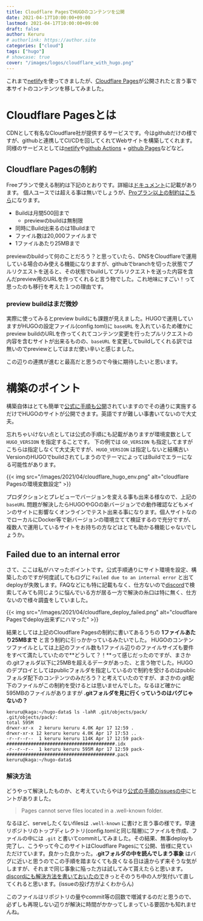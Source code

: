 ```yaml
---
title: Cloudflare PagesでHUGOのコンテンツを公開
date: 2021-04-17T10:00:00+09:00
lastmod: 2021-04-17T10:00:00+09:00
draft: false
author: Keruru
# authorlink: https://author.site
categories: ["cloud"]
tags: ["hugo"]
# showcase: true
cover: "/images/logos/cloudflare_with_hugo.png"
---
```

これまで[netlify](https://www.netlify.com/)を使ってきましたが、[Cloudflare Pages](https://pages.cloudflare.com/)が公開されたと言う事で本サイトのコンテンツを移してみました。

# Cloudflare Pagesとは
CDNとして有名なCloudflare社が提供するサービスです。今はgithubだけの様ですが、githubと連携してCI/CDを回してくれてWebサイトを構築してくれます。
同様のサービスとしては[netlify](https://www.netlify.com/)や[github Actions](https://github.co.jp/features/actions) + [github Pages](https://pages.github.com/)などなど。

## Cloudflare Pagesの制約
Freeプランで使える制約は下記のとおりです。詳細は[ドキュメント](https://developers.cloudflare.com/pages/platform/limits)に記載があります。
個人ユースでは超える事は無いでしょうが、[Proプラン以上の制約はこちら](https://pages.cloudflare.com/#pricing)になります。

- Buildは月間500回まで
    - previewのbuildは無制限
- 同時にBuild出来るのは1Buildまで
- ファイル数は20,000ファイルまで
- 1ファイルあたり25MBまで

previewのbuildって何のことだろう？と思っていたら、DNSをCloudflareで運用している場合のみ使える機能になりますが、githubでbranchを切った状態でプルリクエストを送ると、その状態でbuildしてプルリクエストを送った内容を含んだpreview用のURLを作ってくれると言う物でした。これ地味にすごい！って思ったのも移行を考えた１つの理由です。

### preview buildはまだ微妙
実際に使ってみるとpreview buildにも課題が見えました。HUGOで運用していますがHUGOの設定ファイル(config.toml)に `baseURL` を入れているため確かにpreview buildのURLを作ってくれてコンテンツ変更を行ったプルリクエストの内容を含むサイトが出来るものの、`baseURL` を変更してbuildしてくれる訳では無いのでpreviewとしてはまだ使い辛いと感じました。

この辺りの連携が進むと最高だと思うので今後に期待したいと思います。

# 構築のポイント
構築自体はとても簡単で[公式に手順も公開](https://developers.cloudflare.com/pages/how-to/deploy-a-hugo-site)されていますのでその通りに実施するだけでHUGOのサイトが公開できます。英語ですが難しい事書いてないので大丈夫。

忘れちゃいけない点としては公式の手順にも記載がありますが環境変数として `HUGO_VERSION` を指定することです。
下の例では `GO_VERSION` も指定してますがこちらは指定しなくて大丈夫ですが、`HUGO_VERSION` は指定しないと結構古いVersionのHUGOでbuildされてしまうのでテーマによってはBuildでエラーになる可能性があります。

{{< img src="/images/2021/04/cloudflare_hugo_env.png" alt="cloudflare Pagesの環境変数設定" >}}

プロダクションとプレビューでバージョンを変える事も出来る様なので、上記の `baseURL` 問題が解決したらHUGOやGOの新バージョンでの動作確認などもメインのサイトに影響なくオンラインでテスト出来る事になります。個人サイトなのでローカルにDocker等で新バージョンの環境立てて検証するので充分ですが、複数人で運用しているサイトをお持ちの方などはとても助かる機能じゃないでしょうか。

## Failed due to an internal error
さて、ここは私がハマったポイントです。公式手順通りにサイト環境を設定、構築したのですが何度試してもログに `Failed due to an internal error` と出てdeployが失敗します。FAQなどにも特に記載もなく、仕方ないので[discord](https://discord.com/invite/cloudflaredev)で検索してみても同じように悩んでいる方が居る一方で解決の糸口は特に無く、仕方ないので様々調査をしていました。

{{< img src="/images/2021/04/cloudflare_deploy_failed.png" alt="cloudflare Pagesでdeploy出来ずにハマった" >}}


結果としては上記のCloudflare Pagesの制約に書いてあるうちの **1ファイルあたり25MBまで** と言う制約に引っかかっているみたいでした。
HUGOのコンテンツファイルとしては上記のファイル数も1ファイル辺りのファイルサイズも要件をすべて満たしていたので**どうして？！**って感じだったのですが、まさかの.gitフォルダ以下に25MBを超えるデータがあった、と言う物でした。HUGOのデプロイとしてはpublicフォルダを指定しているので制約を受けるのはpublicフォルダ配下のコンテンツのみだろう？と考えていたのですが、まさかの.git配下のファイルがこの制約を受けるとは思いませんでした。なるほど確かに595MBのファイルがありますが **.gitフォルダを見に行くっていうのはバグじゃないの？**

```shell
keruru@kaga:~/hugo-data$ ls -lahR .git/objects/pack/
.git/objects/pack/:
total 595M
drwxr-xr-x  2 keruru keruru 4.0K Apr 17 12:59 .
drwxr-xr-x 12 keruru keruru 4.0K Apr 17 17:53 ..
-r--r--r--  1 keruru keruru 114K Apr 17 12:59 pack-########################################.idx
-r--r--r--  1 keruru keruru 595M Apr 17 12:59 pack-########################################.pack
keruru@kaga:~/hugo-data$
```

### 解決方法
どうやって解決したものか、と考えていたらやはり[公式の手順のissuesの中](https://developers.cloudflare.com/pages/platform/known-issues)にヒントがありました。

> Pages cannot serve files located in a .well-known folder.

なるほど、serveしたくないfilesは `.well-known` に書けと言う事の様です。早速リポジトリのトップディレクトリ(config.tomlと同じ階層)にファイルを作成、ファイルの中には `.git` と書いてcommitしてみました。その結果、無事deployも完了し、こうやって今このサイトはCloudflare Pagesにて公開、皆様に見ていただけています。良かった良かった。**.gitフォルダの中を読んでしまう事象** はバグに近いと思うのでこの手順を踏まなくても良くなる日は遠からず来そうな気がしますが、それまで同じ事象に陥った方は試してみて貰えたらと思います。[discordにも解決方法を書いておいたので](https://discord.com/channels/595317990191398933/789155108529111069/832888420585832468)きっとそのうち中の人が気付いて直してくれると思います。(issueの投げ方がよくわからん)

このファイルはリポジトリの量やcommit等の回数で増減するのだと思うので、必ずしも再現しない辺りが解決に時間がかかってしまっている要因かも知れませんね。
